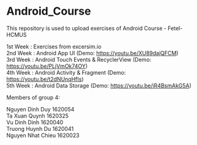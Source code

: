 # Android_Course
This repository is used to upload exercises of Android Course - Fetel-HCMUS
  
  
1st Week : Exercises from excersim.io  
2nd Week : Android App UI (Demo: https://youtu.be/XU89dajQFCM)  
3rd Week : Android Touch Events & RecyclerView (Demo: https://youtu.be/PLjVmOk74OY)  
4th Week : Android Activity & Fragment (Demo: https://youtu.be/t2dNUnqHfIs)  
5th Week : Android Data Storage (Demo: https://youtu.be/iR4BsmAkG5A)  

Members of group 4:  
  
Nguyen Dinh Duy       1620054  
Ta Xuan Quynh         1620325  
Vu Dinh Dinh          1620040  
Truong Huynh Du       1620041  
Nguyen Nhat Chieu     1620023
